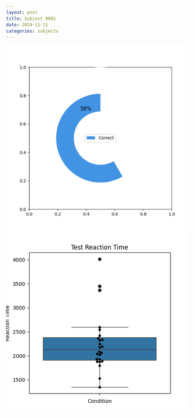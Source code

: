 ```yaml
---
layout: post
title: Subject 9002
date: 2024-11-11
categories: subjects
---
```


![](data/9002/run-3/9002_FN_acc_test.png)
![](data/9002/run-3/9002_FN_rt.png)
